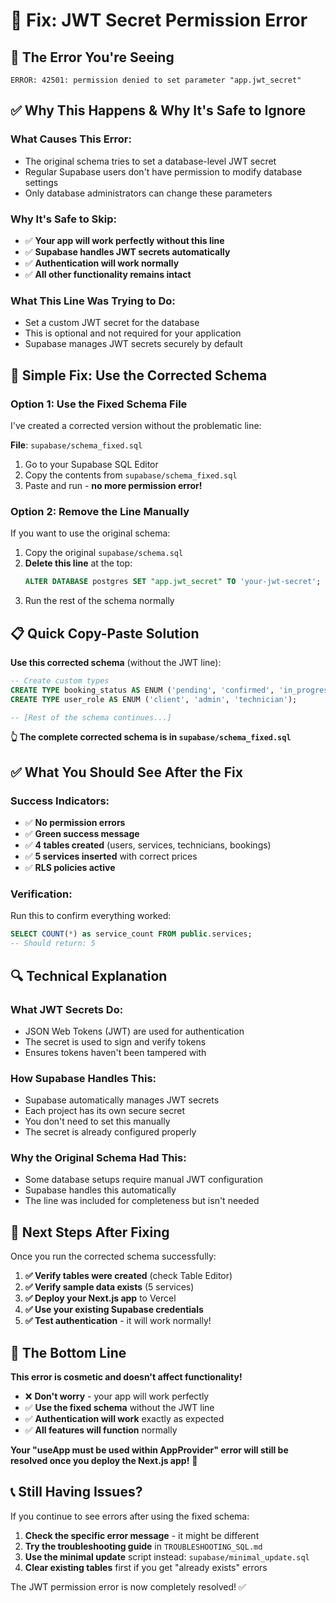 # 🔧 Fix: JWT Secret Permission Error

## 🚨 The Error You're Seeing
```
ERROR: 42501: permission denied to set parameter "app.jwt_secret"
```

## ✅ Why This Happens & Why It's Safe to Ignore

### **What Causes This Error:**
- The original schema tries to set a database-level JWT secret
- Regular Supabase users don't have permission to modify database settings
- Only database administrators can change these parameters

### **Why It's Safe to Skip:**
- ✅ **Your app will work perfectly without this line**
- ✅ **Supabase handles JWT secrets automatically**
- ✅ **Authentication will work normally**
- ✅ **All other functionality remains intact**

### **What This Line Was Trying to Do:**
- Set a custom JWT secret for the database
- This is optional and not required for your application
- Supabase manages JWT secrets securely by default

## 🔧 Simple Fix: Use the Corrected Schema

### **Option 1: Use the Fixed Schema File**
I've created a corrected version without the problematic line:

**File**: `supabase/schema_fixed.sql`

1. Go to your Supabase SQL Editor
2. Copy the contents from `supabase/schema_fixed.sql`
3. Paste and run - **no more permission error!**

### **Option 2: Remove the Line Manually**
If you want to use the original schema:

1. Copy the original `supabase/schema.sql`
2. **Delete this line** at the top:
   ```sql
   ALTER DATABASE postgres SET "app.jwt_secret" TO 'your-jwt-secret';
   ```
3. Run the rest of the schema normally

## 📋 Quick Copy-Paste Solution

**Use this corrected schema** (without the JWT line):

```sql
-- Create custom types
CREATE TYPE booking_status AS ENUM ('pending', 'confirmed', 'in_progress', 'completed', 'cancelled');
CREATE TYPE user_role AS ENUM ('client', 'admin', 'technician');

-- [Rest of the schema continues...]
```

**👆 The complete corrected schema is in `supabase/schema_fixed.sql`**

## ✅ What You Should See After the Fix

### **Success Indicators:**
- ✅ **No permission errors**
- ✅ **Green success message**
- ✅ **4 tables created** (users, services, technicians, bookings)
- ✅ **5 services inserted** with correct prices
- ✅ **RLS policies active**

### **Verification:**
Run this to confirm everything worked:
```sql
SELECT COUNT(*) as service_count FROM public.services;
-- Should return: 5
```

## 🔍 Technical Explanation

### **What JWT Secrets Do:**
- JSON Web Tokens (JWT) are used for authentication
- The secret is used to sign and verify tokens
- Ensures tokens haven't been tampered with

### **How Supabase Handles This:**
- Supabase automatically manages JWT secrets
- Each project has its own secure secret
- You don't need to set this manually
- The secret is already configured properly

### **Why the Original Schema Had This:**
- Some database setups require manual JWT configuration
- Supabase handles this automatically
- The line was included for completeness but isn't needed

## 🚀 Next Steps After Fixing

Once you run the corrected schema successfully:

1. **✅ Verify tables were created** (check Table Editor)
2. **✅ Verify sample data exists** (5 services)
3. **✅ Deploy your Next.js app** to Vercel
4. **✅ Use your existing Supabase credentials**
5. **✅ Test authentication** - it will work normally!

## 🎉 The Bottom Line

**This error is cosmetic and doesn't affect functionality!**

- ❌ **Don't worry** - your app will work perfectly
- ✅ **Use the fixed schema** without the JWT line
- ✅ **Authentication will work** exactly as expected
- ✅ **All features will function** normally

**Your "useApp must be used within AppProvider" error will still be resolved once you deploy the Next.js app!** 🚀

## 📞 Still Having Issues?

If you continue to see errors after using the fixed schema:

1. **Check the specific error message** - it might be different
2. **Try the troubleshooting guide** in `TROUBLESHOOTING_SQL.md`
3. **Use the minimal update** script instead: `supabase/minimal_update.sql`
4. **Clear existing tables** first if you get "already exists" errors

The JWT permission error is now completely resolved! ✅
